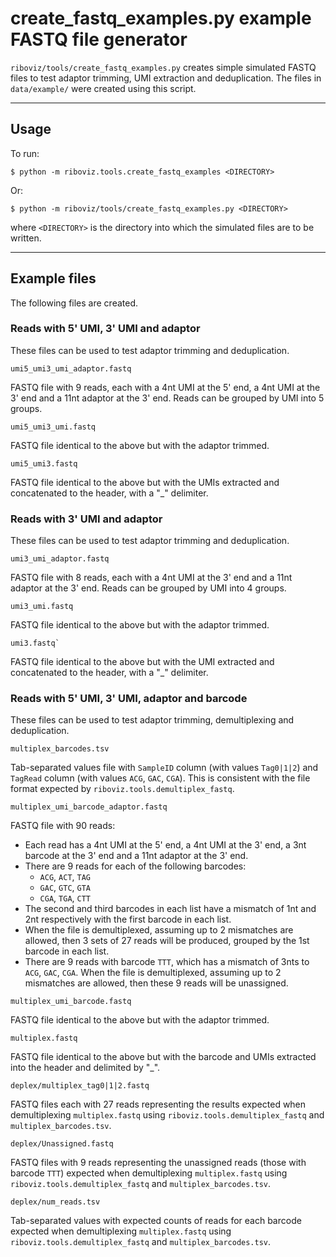 # create_fastq_examples.py example FASTQ file generator

`riboviz/tools/create_fastq_examples.py` creates simple simulated FASTQ files to test adaptor trimming, UMI extraction and deduplication. The files in `data/example/` were created using this script.

---

## Usage

To run:

```console
$ python -m riboviz.tools.create_fastq_examples <DIRECTORY>
```

Or:

```console
$ python -m riboviz/tools/create_fastq_examples.py <DIRECTORY>
```

where `<DIRECTORY>` is the directory into which the simulated files are to be written.

---

## Example files

The following files are created.

### Reads with 5' UMI, 3' UMI and adaptor

These files can be used to test adaptor trimming and deduplication.

```
umi5_umi3_umi_adaptor.fastq
```

FASTQ file with 9 reads, each with a 4nt UMI at the 5' end, a 4nt UMI at the 3' end and a 11nt adaptor at the 3' end. Reads can be grouped by UMI into 5 groups.

```
umi5_umi3_umi.fastq
````

FASTQ file identical to the above but with the adaptor trimmed.

```
umi5_umi3.fastq
```

FASTQ file identical to the above but with the UMIs extracted and concatenated to the header, with a "_" delimiter.

### Reads with 3' UMI and adaptor

These files can be used to test adaptor trimming and deduplication.

```
umi3_umi_adaptor.fastq
```

FASTQ file with 8 reads, each with a 4nt UMI at the 3' end and a 11nt adaptor at the 3' end. Reads can be grouped by UMI into 4 groups.

```
umi3_umi.fastq
```

FASTQ file identical to the above but with the adaptor trimmed.

```
umi3.fastq`
```

FASTQ file identical to the above but with the UMI extracted and concatenated to the header, with a "_" delimiter.

### Reads with 5' UMI, 3' UMI, adaptor and barcode

These files can be used to test adaptor trimming, demultiplexing and deduplication.

```
multiplex_barcodes.tsv
```

Tab-separated values file with `SampleID` column (with values `Tag0|1|2`) and `TagRead` column (with values `ACG`, `GAC`, `CGA`). This is consistent with the file format expected by `riboviz.tools.demultiplex_fastq`.

```
multiplex_umi_barcode_adaptor.fastq
```

FASTQ file with 90 reads:

* Each read has a 4nt UMI at the 5' end, a 4nt UMI at the 3' end, a 3nt barcode at the 3' end and a 11nt adaptor at the 3' end.
* There are 9 reads for each of the following barcodes:
  - `ACG`, `ACT`, `TAG`
  - `GAC`, `GTC`, `GTA`
  - `CGA`, `TGA`, `CTT`
* The second and third barcodes in each list have a mismatch of 1nt and 2nt respectively with the first barcode in each list.
* When the file is demultiplexed, assuming up to 2 mismatches are allowed, then 3 sets of 27 reads will be produced, grouped by the 1st barcode in each list.
* There are 9 reads with barcode `TTT`, which has a mismatch of 3nts to `ACG`, `GAC`, `CGA`. When the file is demultiplexed, assuming up to 2 mismatches are allowed, then these 9 reads will be unassigned.

```
multiplex_umi_barcode.fastq
```

FASTQ file identical to the above but with the adaptor trimmed.

```
multiplex.fastq
```

FASTQ file identical to the above but with the barcode and UMIs extracted into the header and delimited by "_".

```
deplex/multiplex_tag0|1|2.fastq
```

FASTQ files each with 27 reads representing the results expected when demultiplexing `multiplex.fastq` using `riboviz.tools.demultiplex_fastq` and `multiplex_barcodes.tsv`.

```
deplex/Unassigned.fastq
```

FASTQ files with 9 reads representing the unassigned reads (those with barcode `TTT`) expected when demultiplexing `multiplex.fastq` using `riboviz.tools.demultiplex_fastq` and `multiplex_barcodes.tsv`.

```
deplex/num_reads.tsv
```

Tab-separated values with expected counts of reads for each barcode expected when demultiplexing `multiplex.fastq` using `riboviz.tools.demultiplex_fastq` and `multiplex_barcodes.tsv`.
